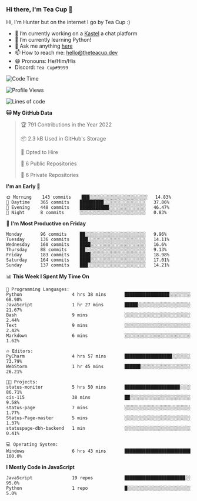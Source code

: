 ### Hi there, I'm Tea Cup 👋 

Hi, I'm Hunter but on the internet I go by Tea Cup :)

- 🔭 I’m currently working on a [Kastel](https://github.com/Kastelll) a chat platform
- 🌱 I’m currently learning Python!
- 💬 Ask me anything [here](https://github.com/TheTeaCup/TheTeaCup/issues)
- 📫 How to reach me: [hello@theteacup.dev](mailto:hello@theteacup.dev)
- 😄 Pronouns: He/Him/His
- Discord: `Tea Cup#9999`

<!--START_SECTION:waka-->
![Code Time](http://img.shields.io/badge/Code%20Time-210%20hrs%2030%20mins-blue)

![Profile Views](http://img.shields.io/badge/Profile%20Views-2-blue)

![Lines of code](https://img.shields.io/badge/From%20Hello%20World%20I%27ve%20Written-69%20Thousand%20lines%20of%20code-blue)

**🐱 My GitHub Data** 

> 🏆 791 Contributions in the Year 2022
 > 
> 📦 2.3 kB Used in GitHub's Storage 
 > 
> 💼 Opted to Hire
 > 
> 📜 6 Public Repositories 
 > 
> 🔑 6 Private Repositories  
 > 
**I'm an Early 🐤** 

```text
🌞 Morning    143 commits    ███░░░░░░░░░░░░░░░░░░░░░░   14.83% 
🌆 Daytime    365 commits    █████████░░░░░░░░░░░░░░░░   37.86% 
🌃 Evening    448 commits    ███████████░░░░░░░░░░░░░░   46.47% 
🌙 Night      8 commits      ░░░░░░░░░░░░░░░░░░░░░░░░░   0.83%

```
📅 **I'm Most Productive on Friday** 

```text
Monday       96 commits     ██░░░░░░░░░░░░░░░░░░░░░░░   9.96% 
Tuesday      136 commits    ███░░░░░░░░░░░░░░░░░░░░░░   14.11% 
Wednesday    160 commits    ████░░░░░░░░░░░░░░░░░░░░░   16.6% 
Thursday     88 commits     ██░░░░░░░░░░░░░░░░░░░░░░░   9.13% 
Friday       183 commits    ████░░░░░░░░░░░░░░░░░░░░░   18.98% 
Saturday     164 commits    ████░░░░░░░░░░░░░░░░░░░░░   17.01% 
Sunday       137 commits    ███░░░░░░░░░░░░░░░░░░░░░░   14.21%

```


📊 **This Week I Spent My Time On** 

```text
💬 Programming Languages: 
Python                   4 hrs 38 mins       █████████████████░░░░░░░░   68.98% 
JavaScript               1 hr 27 mins        █████░░░░░░░░░░░░░░░░░░░░   21.67% 
Bash                     9 mins              ░░░░░░░░░░░░░░░░░░░░░░░░░   2.44% 
Text                     9 mins              ░░░░░░░░░░░░░░░░░░░░░░░░░   2.42% 
Markdown                 6 mins              ░░░░░░░░░░░░░░░░░░░░░░░░░   1.62%

🔥 Editors: 
PyCharm                  4 hrs 57 mins       ██████████████████░░░░░░░   73.79% 
WebStorm                 1 hr 45 mins        ██████░░░░░░░░░░░░░░░░░░░   26.21%

🐱‍💻 Projects: 
status-monitor           5 hrs 50 mins       █████████████████████░░░░   86.71% 
cis-115                  38 mins             ██░░░░░░░░░░░░░░░░░░░░░░░   9.58% 
status-page              7 mins              ░░░░░░░░░░░░░░░░░░░░░░░░░   1.77% 
Status-Page-master       5 mins              ░░░░░░░░░░░░░░░░░░░░░░░░░   1.37% 
statuspage-dbh-backend   1 min               ░░░░░░░░░░░░░░░░░░░░░░░░░   0.41%

💻 Operating System: 
Windows                  6 hrs 43 mins       █████████████████████████   100.0%

```

**I Mostly Code in JavaScript** 

```text
JavaScript               19 repos            ███████████████████████░░   95.0% 
Python                   1 repo              █░░░░░░░░░░░░░░░░░░░░░░░░   5.0%

```



<!--END_SECTION:waka-->
